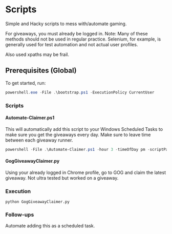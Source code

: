 # Scripts

Simple and Hacky scripts to mess with/automate gaming. 

For giveaways, you must already be logged in.
Note: Many of these methods should not be used in regular practice. Selenium, for example, is generally used for test automation and not actual user profiles.

Also used xpaths may be frail.

## Prerequisites (Global)

To get started, run:

```powershell
powershell.exe -File .\bootstrap.ps1 -ExecutionPolicy CurrentUser
```

### Scripts

#### Automate-Claimer.ps1

This will automatically add this script to your Windows Scheduled Tasks to make sure you get the giveaways every day. Make sure to leave time between each giveaway runner.

```powershell
powershell -File .\Automate-Claimer.ps1 -hour 3 -timeOfDay pm -scriptPath .\GameClaimerScripts\GOGGiveawayClaimer.py -ExecutionPolicy CurrentUser
```

#### GogGiveawayClaimer.py

Using your already logged in Chrome profile, go to GOG and claim the latest giveaway. Not ultra tested but worked on a giveaway.

### Execution 

```
python GogGiveawayClaimer.py
```

### Follow-ups

Automate adding this as a scheduled task.
